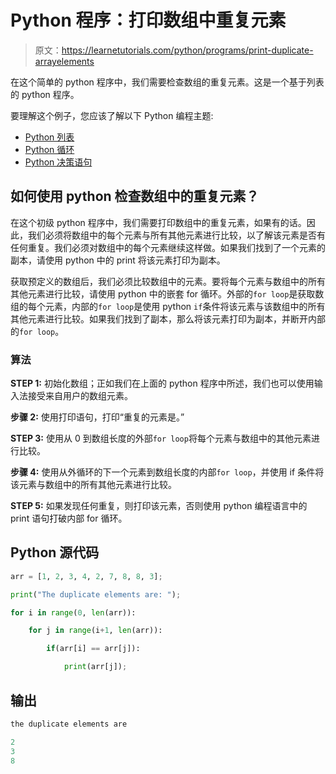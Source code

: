 # Python 程序：打印数组中重复元素

> 原文：<https://learnetutorials.com/python/programs/print-duplicate-arrayelements>

在这个简单的 python 程序中，我们需要检查数组的重复元素。这是一个基于列表的 python 程序。

要理解这个例子，您应该了解以下 Python 编程主题:

*   [Python 列表](../../python/python-lists "Python List")
*   [Python 循环](../../python/python-loop-tutorials "Loops in Python")
*   [Python 决策语句](../../python/decision-making-statements "Python decision making statements")

## 如何使用 python 检查数组中的重复元素？

在这个初级 python 程序中，我们需要打印数组中的重复元素，如果有的话。因此，我们必须将数组中的每个元素与所有其他元素进行比较，以了解该元素是否有任何重复。我们必须对数组中的每个元素继续这样做。如果我们找到了一个元素的副本，请使用 python 中的 print 将该元素打印为副本。

获取预定义的数组后，我们必须比较数组中的元素。要将每个元素与数组中的所有其他元素进行比较，请使用 python 中的嵌套 for 循环。外部的`for loop`是获取数组的每个元素，内部的`for loop`是使用 python `if`条件将该元素与该数组中的所有其他元素进行比较。如果我们找到了副本，那么将该元素打印为副本，并断开内部的`for loop`。

### 算法

**STEP 1:** 初始化数组；正如我们在上面的 python 程序中所述，我们也可以使用输入法接受来自用户的数组元素。

**步骤 2:** 使用打印语句，打印“重复的元素是。”

**STEP 3:** 使用从 0 到数组长度的外部`for loop`将每个元素与数组中的其他元素进行比较。

**步骤 4:** 使用从外循环的下一个元素到数组长度的内部`for loop`，并使用 if 条件将该元素与数组中的所有其他元素进行比较。

**STEP 5:** 如果发现任何重复，则打印该元素，否则使用 python 编程语言中的 print 语句打破内部 for 循环。

## Python 源代码

```py
arr = [1, 2, 3, 4, 2, 7, 8, 8, 3];     

print("The duplicate elements are: ");    

for i in range(0, len(arr)):    

    for j in range(i+1, len(arr)):    

        if(arr[i] == arr[j]):    

            print(arr[j]); 

```

## 输出

```py
the duplicate elements are

2
3
8
```